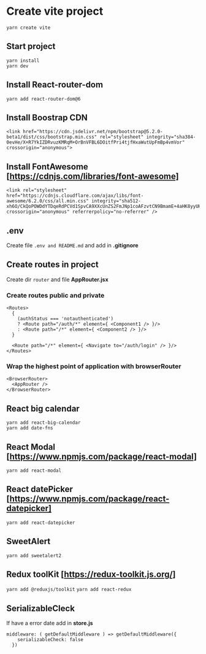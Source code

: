 # Create vite project
```
yarn create vite
```

## Start project
```
yarn install
yarn dev
```

## Install React-router-dom
```
yarn add react-router-dom@6
```

## Install Boostrap CDN
```
<link href="https://cdn.jsdelivr.net/npm/bootstrap@5.2.0-beta1/dist/css/bootstrap.min.css" rel="stylesheet" integrity="sha384-0evHe/X+R7YkIZDRvuzKMRqM+OrBnVFBL6DOitfPri4tjfHxaWutUpFmBp4vmVor" crossorigin="anonymous">
```

## Install FontAwesome [https://cdnjs.com/libraries/font-awesome]
```
<link rel="stylesheet" href="https://cdnjs.cloudflare.com/ajax/libs/font-awesome/6.2.0/css/all.min.css" integrity="sha512-xh6O/CkQoPOWDdYTDqeRdPCVd1SpvCA9XXcUnZS2FmJNp1coAFzvtCN9BmamE+4aHK8yyUHUSCcJHgXloTyT2A==" crossorigin="anonymous" referrerpolicy="no-referrer" />
```

## __.env__
Create file ```.env and README.md``` and add in __.gitignore__

## Create routes in project
Create dir ```router``` and file __AppRouter.jsx__

### Create routes public and private
```
<Routes>
  {
    (authStatus === 'notauthenticated')
    ? <Route path="/auth/*" element={ <Component1 /> }/>
    : <Route path="/*" element={ <Component2 /> }/>
  }
  
  <Route path="/*" element={ <Navigate to="/auth/login" /> }/>
</Routes>
```

### Wrap the highest point of application with browserRouter
```
<BrowserRouter>
  <AppRouter />
</BrowserRouter>
```

## React big calendar
```
yarn add react-big-calendar
yarn add date-fns
```

## React Modal [https://www.npmjs.com/package/react-modal]
```yarn add react-modal```

## React datePicker [https://www.npmjs.com/package/react-datepicker]
```yarn add react-datepicker```

## SweetAlert
```yarn add sweetalert2```

## Redux toolKit [https://redux-toolkit.js.org/]
```yarn add @reduxjs/toolkit```
```yarn add react-redux```

## SerializableCleck
If have a error date add in __store.js__
```
middleware: ( getDefaultMiddleware ) => getDefaultMiddleware({
    serializableCheck: false
  })
```
